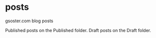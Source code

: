 # posts
gsoster.com blog posts

Published posts on the Published folder.
Draft posts on the Draft folder.
